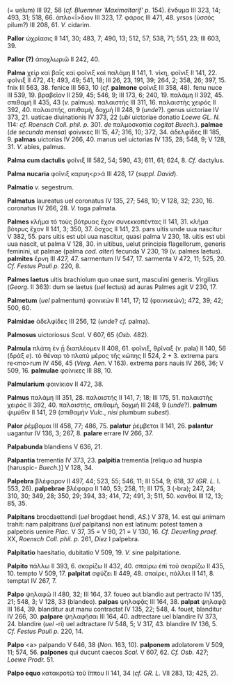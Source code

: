 (= uelum) III 92, 58 (*cf. Bluemner ῾Maximaltarif' p.* 154). ἔνδυμα III
323, 14; 493, 31; 518, 66. ἁπλο\<ΐ\>διον III 323, 17. φάρος III 471, 48.
yrsos (ὑσσός pilum?) III 208, 61. *V.* cidarim.

**Pallor** ὠχρίασις II 141, 30; 483, 7; 490, 13; 512, 57; 538, 71; 551,
23; III 603, 39.

**Pallor (?)** ἀποχλωριῶ II 242, 40.

**Palma** χεὶρ καὶ βαΐς καὶ φοῖνιξ καὶ παλάμη II 141, 1. νίκη, φοῖνιξ II
141, 22. φοῖνιξ II 472, 41; 493, 49; 541, 18; III 26, 23, 191, 39; 264,
2; 358, 26; 397, 15. fnix III 563, 38. fenice III 563, 10 (*cf.*
**palmone** φοῖνιξ III 358, 48). fenu nuce III 539, 19. βραβεῖον II 259,
45; 546, 9; III 173, 6; 240, 19. παλάμη II 392, 45. σπιθαμή II 435, 43
(*v.* palmus). παλαιστής III 311, 16. παλαιστὴς χειρός II 392, 40.
παλαιστής, σπιθαμή, δοχμή III 248, 9 (*unde*?). genus uictoriae IV 373,
21. uaticae diuinationis IV 373, 22 (*ubi* uictoriae donatio *Loewe GL.
N.* 114: *cf. Roensch Coll. phil. p.* 301. *de* παλμοσκοπία *cogitat
Buech.*). **palmae** (*de secunda mensa*) φοίνικες III 15, 47; 316,
10; 372, 34. ἀδελφίδες III 185, 9. **palmas** uictorias IV 266, 40.
manus uel uictorias IV 135, 28; 548, 9; V 128, 31. *V.* abies, palmus.

**Palma cum dactulis** φοῖνιξ III 582, 54; 590, 43; 611, 61; 624, 8.
*Cf.* dactylus.

**Palma nucaria** φοῖνιξ καρυη\<ρ\>ά III 428, 17 (*suppl. David*).

**Palmatio** *v.* segestrum.

**Palmatus** laureatus uel coronatus IV 135, 27; 548, 10; V 128, 32;
230, 16. coronatus IV 266, 28. *V.* toga palmata.

**Palmes** κλῆμα τὸ τοὺς βότρυας ἔχον συνεκκοπέντας II 141, 31. κλῆμα
βότρυς ἔχον II 141, 3; 350, 37. ὄσχος II 141, 23. pars uitis unde uua
nascitur V 382, 55. pars uitis est ubi uua nascitur, quasi palma V 230,
18. uitis est ubi uua nascit, ut palma V 128, 30. in uitibus, uelut
principia flagellorum, generis feminini, ut palmae (palma *cod. alter*)
fecunda V 230, 19 (*v.* palmes laetus). **palmites** ἔρνη III 427, 47.
sarmentum IV 547, 17. sarmenta V 472, 11; 525, 20. *Cf. Festus Pauli
p.* 220, 8.

**Palmes laetus** uitis brachiolum quo unae sunt, masculini generis.
Virgilius (*Georg.* II 363): dum se laetus (*uel* lectus) ad auras
Palmes agit V 230, 17.

**Palmetum** (*uel* palmentum) φοινικών II 141, 17; 12 (φοινικεών); 472,
39; 42; 500, 60.

**Palmidae** ἀδελφίδες III 256, 12 (*unde*? *cf.* palma).

**Palmosus** uictoriosus *Scal.* V 607, 65 (*Osb.* 482).

**Palmula** πλάτη ἐν ᾗ διαπλέομεν II 408, 61. φοῖνιξ, θρῖναξ (*v.* pala)
II 140, 56 (δράξ *e*). τὸ θέναρ τὸ πλατὺ μέρος τῆς κώπης II 524, 2 + 3.
extrema pars re\<mo\>rum IV 456, 45 (*Verg. Aen.* V 163). extrema pars
nauis IV 266, 36; V 509, 16. **palmulae** φοίνικες III 88, 10.

**Palmularium** φοινίκιον II 472, 38.

**Palmus** παλάμη III 351, 28. παλαιστής II 141, 7; 18; III 175, 51.
παλαιστὴς χειρός II 392, 40. παλαιστής, σπιθαμή, δοχμή III 248, 9
(*unde*?). **palmum** ψιμύθιν II 141, 29 (σπιθαμήν *Vulc.*, *nisi*
plumbum *subest*).

**Palor** ῥέμβομαι III 458, 77; 486, 75. **palatur** ῥέμβεται II 141,
26. **palantur** uagantur IV 136, 3; 267, 8. **palare** errare IV 266,
37.

**Palpabunda** blandiens V 636, 21.

**Palpantia** trementia IV 373, 23. **palpitia** trementia \[reliquo ad
huspia (haruspic- *Buech.*)\] V 128, 34.

**Palpebra** βλέφαρον II 497, 44; 523, 55; 546, 11; III 554, 9; 618, 37
(*GR. L.* I. 553, 26). **palpebrae** βλέφαρα II 140, 53; 258, 11; III
175, 3 (-bra); 247, 24; 310, 30; 349, 28; 350, 29; 394, 33; 414, 72;
491, 3; 511, 50. κανθοί III 12, 13; 85, 35.

**Palpitans** brocdaettendi (*uel* brogdaet hendi, *AS.*) V 378, 14. est
qui animam trahit: nam palpitrans (*uel* palpitans) non est latinum:
potest tamen a palpebris uenire *Plac.* V 37, 35 = V 90, 21 = V 130, 16.
*Cf. Deuerling praef.* XX, *Roensch Coll. phil. p.* 261, *Diez* I
palpebra.

**Palpitatio** haesitatio, dubitatio V 509, 19. *V.* sine palpitatione.

**Palpito** πάλλω II 393, 6. σκαρίζω II 432, 40. σπαίρω ἐπὶ τοῦ σκαρίζω
II 435, 10. tempto V 509, 17. **palpitat** σφύζει II 449, 48. σπαίρει,
πάλλει II 141, 8. temptat IV 267, 7.

**Palpo** ψηλαφῶ II 480, 32; III 164, 37. foueo aut blandio aut
pertracto IV 135, 21; 548, 3; V 128, 33 (blandeo). **palpas** ψηλαφᾷς
III 164, 38. **palpat** ψηλαφᾷ III 164, 39. blanditur aut manu
contractat IV 135, 22; 548, 4. fouet, blanditur IV 266, 30. **palpare**
ψηλαφῆσαι III 164, 40. adtrectare uel blandire IV 373, 24. blandire
(*uel* -ri) uel adtractare IV 548, 5; V 317, 43. blandire IV 136, 5.
*Cf. Festus Pauli p.* 220, 14.

**Palpo** \<a\> palpando V 646, 38 (*Non.* 163, 10). **palponem**
adolatorem V 509, 11; 574, 56. **palpones** qui ducunt caecos *Scal.* V
607, 62. *Cf. Osb.* 427; *Loewe Prodr.* 51.

**Palpo equo** κατακροτῶ τοῦ ἵππου II 141, 34 (*cf. GR. L.* VII 283, 13;
425, 2).
